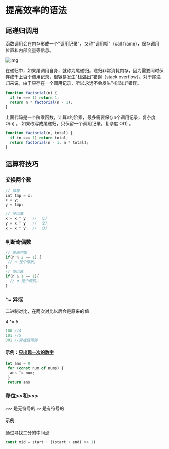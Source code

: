 # 提高效率的语法

## 尾递归调用

函数调用会在内存形成一个"调用记录"，又称"调用帧"（call frame），保存调用位置和内部变量等信息。

![img](https://gitee.com/PENG_YUE/myImg/raw/master/uPic/svPCPR.png)

在递归中，如果尾调用自身，就称为尾递归。递归非常消耗内存，因为需要同时保存成千上百个调用记录，很容易发生"栈溢出"错误（stack overflow）。对于尾递归来说，由于只存在一个调用记录，所以永远不会发生"栈溢出"错误。

```js
function factorial(n) {
  if (n === 1) return 1;
  return n * factorial(n - 1);
}
```

上面代码是一个阶乘函数，计算n的阶乘，最多需要保存n个调用记录，复杂度 O(n) 。
如果改写成尾递归，只保留一个调用记录，复杂度 O(1) 。

```js
function factorial(n, total) {
  if (n === 1) return total;
  return factorial(n - 1, n * total);
}
```

## 运算符技巧

### 交换两个数

```javascript
// 常规
int tmp = x;
x = y;
y = tmp;

// 位运算
x = x ^ y   // （1）
y = x ^ y   // （2）
x = x ^ y   // （3）
```

### 判断奇偶数

```javascript
// 普通判断
if(n % 2 == 1) {
 // n 是个奇数。
}
// 位运算
if(n & 1 == 1){
  // n 是个奇数。
}
```

### ^= 异或

二进制对比，在两次对比以后会是原来的值

4 ^= 5

```javascript
100 //4
101 //5
001 //异或后得到
```

#### 示例：[只出现一次的数字](https://leetcode-cn.com/problems/single-number/)

``` javascript
let ans = 0
 for (const num of nums) {  
  ans ^= num;
 }
 return ans
```

### 移位>>和>>>

`>>>` 是无符号的
`>>` 是有符号的

#### 示例

通过寻找二分的中间点

```javascript
const mid = start + ((start + end) >> 1)
```
